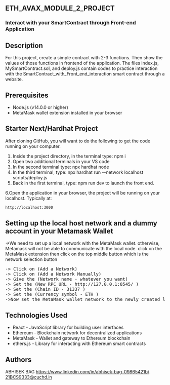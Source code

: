 
## ETH_AVAX_MODULE_2_PROJECT

### Interact with your SmartContract through Front-end Application


## Description

For this project, create a simple contract with 2-3 functions. Then show the values of those functions in frontend of the application.
The files index.js, MySmartContract.sol, and deploy.js contain codes to practice interaction with the SmartContract_with_Front_end_interaction smart contract through a website.


## Prerequisites

- Node.js (v14.0.0 or higher)
- MetaMask wallet extension installed in your browser
  

## Starter Next/Hardhat Project

After cloning GitHub, you will want to do the following to get the code running on your computer.

1. Inside the project directory, in the terminal type:  npm i
2. Open two additional terminals in your VS code
3. In the second terminal type: npx hardhat node
4. In the third terminal, type:  npx hardhat run --network localhost scripts/deploy.js 
5. Back in the first terminal, type:  npm run dev  to launch the front end.

6.Open the application in your browser, the project will be running on your localhost. Typically at:

```bash
http://localhost:3000
```

## Setting up the local host network and a dummy account in your Metamask Wallet


->We need to set up a local network with the MetaMask wallet. otherwise, Metamask will not be able to communicate with the local node. click on the MetaMask extension then click on the top middle button which is the network selection button
<pre>
-> Click on (Add a Network)
-> Click on (Add a Network Manually)
-> Give the (Network name - whatever you want)
-> Set the (New RPC URL - http://127.0.0.1:8545/ )
-> Set the (Chain ID - 31337 )
-> Set the (Currency symbol - ETH )
->Now set the MetaMask wallet network to the newly created local network</pre>

## Technologies Used

- React - JavaScript library for building user interfaces
- Ethereum - Blockchain network for decentralized applications
- MetaMask - Wallet and gateway to Ethereum blockchain
- ethers.js - Library for interacting with Ethereum smart contracts

## Authors

ABHISEK BAG
https://www.linkedin.com/in/abhisek-bag-09865421b/
21BCS9333@cuchd.in

